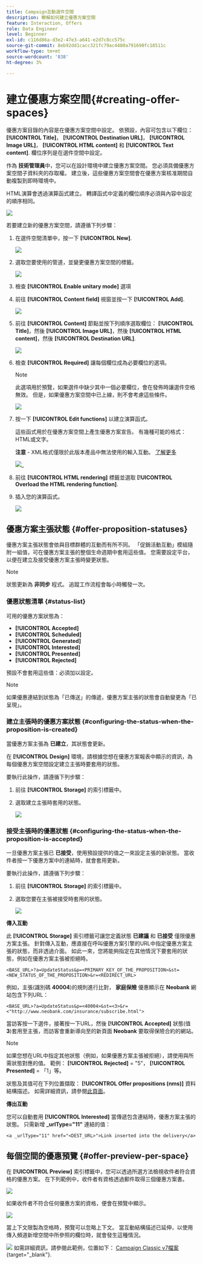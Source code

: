 ```yaml
---
title: Campaign互動選件空間
description: 瞭解如何建立優惠方案空間
feature: Interaction, Offers
role: Data Engineer
level: Beginner
exl-id: c116d86a-d3e2-47e3-a641-e2d7c8cc575c
source-git-commit: 8eb92dd1cacc321fc79ac4480a791690fc18511c
workflow-type: tm+mt
source-wordcount: '838'
ht-degree: 3%

---
```


# 建立優惠方案空間{#creating-offer-spaces}

優惠方案目錄的內容是在優惠方案空間中設定。 依預設，內容可包含以下欄位： **[!UICONTROL Title]**， **[!UICONTROL Destination URL]**， **[!UICONTROL Image URL]**， **[!UICONTROL HTML content]** 和 **[!UICONTROL Text content]**. 欄位序列是在選件空間中設定。

作為 **技術管理員**&#x200B;中，您可以在設計環境中建立優惠方案空間。 您必須具備優惠方案空間子資料夾的存取權。 建立後，這些優惠方案空間會在優惠方案核准期間自動複製到即時環境中。

HTML演算會透過演算函式建立。 轉譯函式中定義的欄位順序必須與內容中設定的順序相同。

![](assets/offer_space_create_009.png)

若要建立新的優惠方案空間，請遵循下列步驟：

1. 在選件空間清單中，按一下 **[!UICONTROL New]**.

   ![](assets/offer_space_create_001.png)

1. 選取您要使用的管道，並變更優惠方案空間的標籤。

   ![](assets/offer_space_create_002.png)

1. 檢查 **[!UICONTROL Enable unitary mode]** 選項

1. 前往 **[!UICONTROL Content field]** 視窗並按一下 **[!UICONTROL Add]**.

   ![](assets/offer_space_create_003.png)

1. 前往 **[!UICONTROL Content]** 節點並按下列順序選取欄位： **[!UICONTROL Title]**，然後 **[!UICONTROL Image URL]**，然後 **[!UICONTROL HTML content]**，然後 **[!UICONTROL Destination URL]**.

   ![](assets/offer_space_create_004.png)

1. 檢查 **[!UICONTROL Required]** 讓每個欄位成為必要欄位的選項。

   >[!NOTE]
   >
   >此選項用於預覽，如果選件中缺少其中一個必要欄位，會在發佈時讓選件空格無效。 但是，如果優惠方案空間中已上線，則不會考慮這些條件。

   ![](assets/offer_space_create_005.png)

1. 按一下 **[!UICONTROL Edit functions]** 以建立演算函式。

   這些函式用於在優惠方案空間上產生優惠方案宣告。 有幾種可能的格式：HTML或文字。

   **注意** - XML格式僅限於此版本產品中無法使用的輸入互動。 [了解更多](../start/v7-to-v8.md#gs-unavailable-features)

   ![](assets/offer_space_create_006.png)_

1. 前往 **[!UICONTROL HTML rendering]** 標籤並選取 **[!UICONTROL Overload the HTML rendering function]**.
1. 插入您的演算函式。

   ![](assets/offer_space_create_007.png)

## 優惠方案主張狀態 {#offer-proposition-statuses}

優惠方案主張狀態會依與目標群體的互動而有所不同。 「促銷活動互動」模組隨附一組值，可在優惠方案主張的整個生命週期中套用這些值。 您需要設定平台，以便在建立及接受優惠方案主張時變更狀態。

>[!NOTE]
>
>狀態更新為 **非同步** 程式。 追蹤工作流程會每小時觸發一次。

### 優惠狀態清單 {#status-list}

可用的優惠方案狀態為：

* **[!UICONTROL Accepted]**
* **[!UICONTROL Scheduled]**
* **[!UICONTROL Generated]**
* **[!UICONTROL Interested]**
* **[!UICONTROL Presented]**
* **[!UICONTROL Rejected]**

預設不會套用這些值：必須加以設定。

>[!NOTE]
>
>如果優惠連結到狀態為「已傳送」的傳遞，優惠方案主張的狀態會自動變更為「已呈現」。

### 建立主張時的優惠方案狀態 {#configuring-the-status-when-the-proposition-is-created}

當優惠方案主張為 **已建立**，其狀態會更新。

在 **[!UICONTROL Design]** 環境，請根據您想在優惠方案報表中顯示的資訊，為每個優惠方案空間設定建立主張時要套用的狀態。

要執行此操作，請遵循下列步驟：

1. 前往 **[!UICONTROL Storage]** 的索引標籤中。
1. 選取建立主張時套用的狀態。

   ![](assets/offer_update_status_001.png)

### 接受主張時的優惠狀態 {#configuring-the-status-when-the-proposition-is-accepted}

一旦優惠方案主張已 **已接受**，使用預設提供的值之一來設定主張的新狀態。 當收件者按一下優惠方案中的連結時，就會套用更新。

要執行此操作，請遵循下列步驟：

1. 前往 **[!UICONTROL Storage]** 的索引標籤中。
1. 選取您要在主張被接受時套用的狀態。

   ![](assets/offer_update_status_002.png)


**傳入互動**

此 **[!UICONTROL Storage]** 索引標籤可讓您定義狀態 **已建議** 和 **已接受** 僅限優惠方案主張。 針對傳入互動，應直接在呼叫優惠方案引擎的URL中指定優惠方案主張的狀態，而非透過介面。 如此一來，您將能夠指定在其他情況下要套用的狀態，例如在優惠方案主張被拒絕時。

```
<BASE_URL>?a=UpdateStatus&p=<PRIMARY_KEY_OF_THE_PROPOSITION>&st=<NEW_STATUS_OF_THE_PROPOSITION>&r=<REDIRECT_URL>
```

例如，主張(識別碼 **40004**)的規則進行比對， **家庭保險** 優惠顯示在 **Neobank** 網站包含下列URL：

```
<BASE_URL>?a=UpdateStatus&p=<40004>&st=<3>&r=<"http://www.neobank.com/insurance/subscribe.html">
```

當訪客按一下選件，接著按一下URL，然後 **[!UICONTROL Accepted]** 狀態(值 **3**)套用至主張，而訪客會重新導向至的新頁面 **Neobank** 要取得保險合約的網站。

>[!NOTE]
>
>如果您想在URL中指定其他狀態（例如，如果優惠方案主張被拒絕），請使用與所需狀態對應的值。 範例： **[!UICONTROL Rejected]** = &quot;5&quot;， **[!UICONTROL Presented]** = 「1」等。
>
>狀態及其值可在下列位置擷取： **[!UICONTROL Offer propositions (nms)]** 資料結構描述。 如需詳細資訊，請參閱[此頁面](../dev/create-schema.md)。

**傳出互動**

您可以自動套用 **[!UICONTROL Interested]** 當傳遞包含連結時，優惠方案主張的狀態。 只需新增 **_urlType=&quot;11&quot;** 連結的值：

```
<a _urlType="11" href="<DEST_URL>">Link inserted into the delivery</a>
```

## 每個空間的優惠預覽 {#offer-preview-per-space}

在 **[!UICONTROL Preview]** 索引標籤中，您可以透過所選方法檢視收件者符合資格的優惠方案。 在下列範例中，收件者有資格透過郵件取得三個優惠方案書。

![](assets/offer_space_overview_002.png)

如果收件者不符合任何優惠方案的資格，便會在預覽中顯示。

![](assets/offer_space_overview_001.png)


當上下文限製為空格時，預覽可以忽略上下文。 當互動結構描述已延伸，以使用傳入頻道新增空間中所參照的欄位時，就會發生這種情況。

![](../assets/do-not-localize/book.png)  如需詳細資訊，請參閱此範例，位置如下： [Campaign Classic v7檔案](https://experienceleague.adobe.com/docs/campaign-classic/using/managing-offers/advanced-parameters/extension-example.html){target="_blank"}.